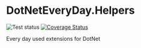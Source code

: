 # DotNetEveryDay.Helpers

<!-- TODO: Fix to real test pipeline -->
![Test status](https://github.com/Toloymak/DotNetEveryDay/actions/workflows/codeCoverageAnalyzer.yml/badge.svg)
[![Coverage Status](https://coveralls.io/repos/github/Toloymak/DotNetEveryDay/badge.svg?branch=main)](https://coveralls.io/github/Toloymak/DotNetEveryDay?branch=main)

Every day used extensions for DotNet
